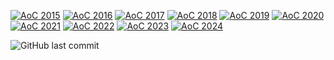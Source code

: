 
[![AoC 2015](https://img.shields.io/badge/2015-★_0-red)](https://adventofcode.com/2015)
[![AoC 2016](https://img.shields.io/badge/2016-★_0-red)](https://adventofcode.com/2016)
[![AoC 2017](https://img.shields.io/badge/2017-★_0-red)](https://adventofcode.com/2017)
[![AoC 2018](https://img.shields.io/badge/2018-★_0-red)](https://adventofcode.com/2018)
[![AoC 2019](https://img.shields.io/badge/2019-★_0-red)](https://adventofcode.com/2019)
[![AoC 2020](https://img.shields.io/badge/2020-★_0-red)](https://adventofcode.com/2020)
[![AoC 2021](https://img.shields.io/badge/2021-★_0-red)](https://adventofcode.com/2021)
[![AoC 2022](https://img.shields.io/badge/2022-★_0-red)](https://adventofcode.com/2022)
[![AoC 2023](https://img.shields.io/badge/2023-★_0-red)](https://adventofcode.com/2023)
[![AoC 2024](https://img.shields.io/badge/2024-★_14-yellow)](https://adventofcode.com/2024)

![GitHub last commit](https://img.shields.io/github/last-commit/rafaud/advent-of-code)